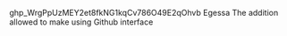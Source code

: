 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
Egessa
The addition allowed to make using Github interface
